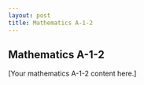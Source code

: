```yaml
---
layout: post
title: Mathematics A-1-2
---
```

## Mathematics A-1-2

[Your mathematics A-1-2 content here.]
